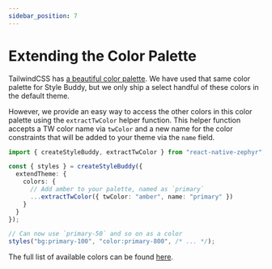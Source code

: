 ```yaml
---
sidebar_position: 7
---
```


# Extending the Color Palette

TailwindCSS has [a beautiful color palette](https://tailwindcss.com/docs/customizing-colors). We have used that same color palette for Style Buddy, but we only ship a select handful of these colors in the default theme.

However, we provide an easy way to access the other colors in this color palette using the `extractTwColor` helper function. This helper function accepts a TW color name via `twColor` and a new name for the color constraints that will be added to your theme via the `name` field.

```ts
import { createStyleBuddy, extractTwColor } from "react-native-zephyr";

const { styles } = createStyleBuddy({
  extendTheme: {
    colors: {
      // Add amber to your palette, named as `primary`
      ...extractTwColor({ twColor: "amber", name: "primary" })
    }
  }
});

// Can now use `primary-50` and so on as a color
styles("bg:primary-100", "color:primary-800", /* ... */);
```

The full list of available colors can be found [here](https://github.com/FormidableLabs/react-native-zephyr/blob/master/packages/core/src/handlers/twColors.ts).
